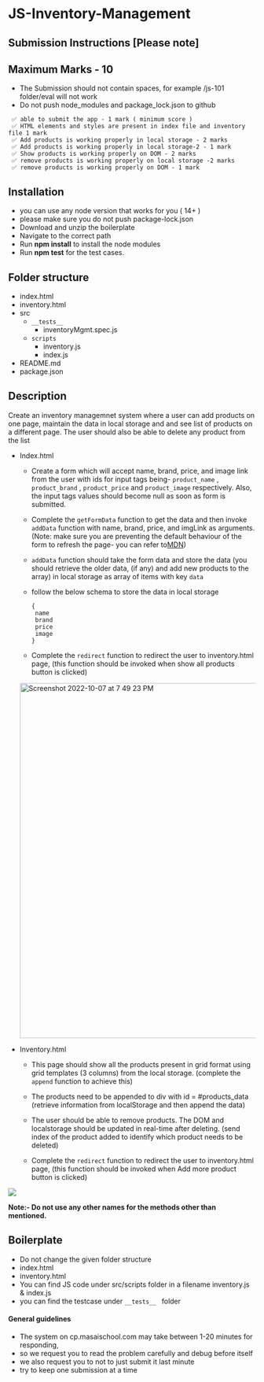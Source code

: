 # JS-Inventory-Management

## Submission Instructions [Please note]

## Maximum Marks - 10

- The Submission should not contain spaces, for example /js-101 folder/eval will not work
- Do not push node_modules and package_lock.json to github

```
 ✅ able to submit the app - 1 mark ( minimum score )
 ✅ HTML elements and styles are present in index file and inventory file 1 mark
 ✅ Add products is working properly in local storage - 2 marks
 ✅ Add products is working properly in local storage-2 - 1 mark
 ✅ Show products is working properly on DOM - 2 marks
 ✅ remove products is working properly on local storage -2 marks
 ✅ remove products is working properly on DOM - 1 mark
```

## Installation

- you can use any node version that works for you ( 14+ )
- please make sure you do not push package-lock.json
- Download and unzip the boilerplate
- Navigate to the correct path
- Run **npm install** to install the node modules
- Run **npm test** for the test cases.

## Folder structure

- index.html
- inventory.html
- src
  - `__tests__`
    - inventoryMgmt.spec.js
  - `scripts`
    - inventory.js
    - index.js
- README.md
- package.json

## Description

 Create an inventory managemnet system where a user can add products on one page, maintain the data in local storage and and see list of products on a different page. The user should also be able to delete any product from the list
 
  - Index.html
    - Create a form which will accept name, brand, price, and image link from the user with ids for input tags being- ```product_name``` , ```product_brand``` , ```product_price``` and ```product_image``` respectively. Also, the input tags values should become null as soon as form is submitted.
    
    - Complete the ```getFormData``` function to get the data and then invoke ```addData``` function with name, brand, price, and imgLink as arguments. (Note: make sure you are preventing the default behaviour of the form to refresh the page- you can refer to[MDN](https://developer.mozilla.org/en-US/docs/Web/API/HTMLFormElement/submit_event))
    
    - ```addData``` function should take the form data and store the data (you should retrieve the older data, (if any) and add new products to the array) in local storage as array of items with key ```data```
    
    - follow the below schema to store the data in local storage
       ```
       {
        name
        brand
        price
        image
       }
       ```
     
    - Complete the ```redirect``` function to redirect the user to inventory.html page, (this function should be invoked when show all products button is clicked)
    
    <img width="722" alt="Screenshot 2022-10-07 at 7 49 23 PM" src="https://user-images.githubusercontent.com/39851506/194578310-2d28a640-42ec-48ca-84b5-4bd50b07a1d1.png">

 

 - Inventory.html
   - This page should show all the products present in grid format using grid templates  (3 columns) from the local storage. (complete the ```append``` function to achieve this)
   
   - The products need to be appended to div with id = #products_data (retrieve information from localStorage and then append the data)
   
   - The user should be able to remove products. The DOM and localstorage should be updated in real-time after deleting. (send index of the product added to identify which product needs to be deleted)
   
   - Complete the ```redirect``` function to redirect the user to inventory.html page, (this function should be invoked when Add more product button is clicked)

   
![](https://i.imgur.com/Wjsgchi.png)


  **Note:- Do not use any other names for the methods other than mentioned.**

  ####

## Boilerplate

- Do not change the given folder structure
- index.html
- inventory.html
- You can find JS code under src/scripts folder in a filename inventory.js & index.js
- you can find the testcase under `__tests__ ` folder

#### General guidelines

- The system on cp.masaischool.com may take between 1-20 minutes for responding,
- so we request you to read the problem carefully and debug before itself
- we also request you to not to just submit it last minute
- try to keep one submission at a time
